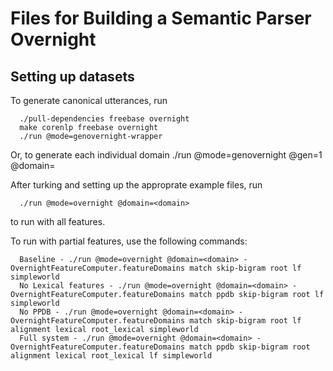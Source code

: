 # Files for Building a Semantic Parser Overnight

## Setting up datasets

To generate canonical utterances, run

      ./pull-dependencies freebase overnight
      make corenlp freebase overnight
      ./run @mode=genovernight-wrapper

Or, to generate each individual domain
      ./run @mode=genovernight @gen=1 @domain=<domain>

After turking and setting up the approprate example files, run

      ./run @mode=overnight @domain=<domain>

to run with all features.

To run with partial features, use the following commands:

      Baseline - ./run @mode=overnight @domain=<domain> -OvernightFeatureComputer.featureDomains match skip-bigram root lf simpleworld
      No Lexical features - ./run @mode=overnight @domain=<domain> -OvernightFeatureComputer.featureDomains match ppdb skip-bigram root lf simpleworld
      No PPDB - ./run @mode=overnight @domain=<domain> -OvernightFeatureComputer.featureDomains match skip-bigram root lf alignment lexical root_lexical simpleworld
      Full system - ./run @mode=overnight @domain=<domain> -OvernightFeatureComputer.featureDomains match ppdb skip-bigram root alignment lexical root_lexical lf simpleworld
